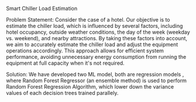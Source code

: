 Smart Chiller Load Estimation

Problem Statement: Consider the case of a hotel. Our objective is to estimate the chiller load, which is influenced by several factors, including hotel occupancy, outside weather conditions, the day of the week (weekday vs. weekend), and nearby attractions. By taking these factors into account, we aim to accurately estimate the chiller load and adjust the equipment operations accordingly. This approach allows for efficient system performance, avoiding unnecessary energy consumption from running the equipment at full capacity when it's not required.

Solution: 
We have developed two ML model, both are regression models , where Random Forest Regressor (an ensemble method) is used to perform Random Forest Regression Algorithm, which lower down the variance values of each decision trees trained parallely.
